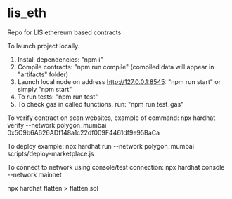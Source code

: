 # lis_eth
Repo for LIS ethereum based contracts

To launch project locally.
1. Install dependencies: "npm i"
2. Compile contracts: "npm run compile" (compiled data will appear in "artifacts" folder)
3. Launch local node on address http://127.0.0.1:8545: "npm run start" or simply "npm start"
4. To run tests: "npm run test"
5. To check gas in called functions, run: "npm run test_gas"

To verify contract on scan websites, example of command:
npx hardhat verify --network polygon_mumbai 0x5C9b6A626ADf148a1c22df009F4461df9e95BaCa

To deploy example:
npx hardhat run --network polygon_mumbai scripts/deploy-marketplace.js

To connect to network using console/test connection: 
npx hardhat console --network mainnet


npx hardhat flatten > flatten.sol
